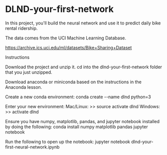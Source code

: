 # DLND-your-first-network

In this project, you'll build the neural network and use it to predict daily bike rental ridership.

The data comes from the UCI Machine Learning Database.

https://archive.ics.uci.edu/ml/datasets/Bike+Sharing+Dataset

Instructions

Download the project and unzip it.
cd into the dlnd-your-first-network folder that you just unzipped.

Download anaconda or miniconda based on the instructions in the Anaconda lesson.

Create a new conda environment:
  conda create --name dlnd python=3

Enter your new environment:
  Mac/Linux: >> source activate dlnd
  Windows: >> activate dlnd

Ensure you have numpy, matplotlib, pandas, and jupyter notebook installed by doing the following:
  conda install numpy matplotlib pandas jupyter notebook

Run the following to open up the notebook:
  jupyter notebook dlnd-your-first-neural-network.ipynb
